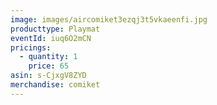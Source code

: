 ```yaml
---
image: images/aircomiket3ezqj3t5vkaeenfi.jpg
producttype: Playmat
eventId: iuq6O2mCN
pricings:
  - quantity: 1
    price: 65
asin: s-CjxgV8ZYD
merchandise: comiket
---
```

